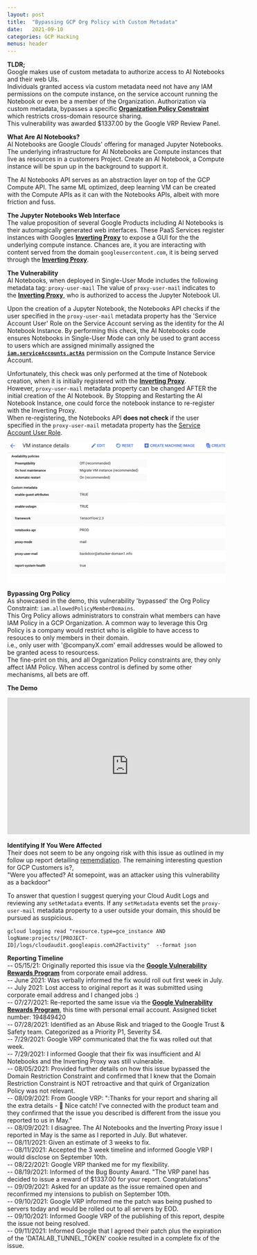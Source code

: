 ```yaml
---
layout: post
title:  "Bypassing GCP Org Policy with Custom Metadata"
date:   2021-09-10
categories: GCP Hacking
menus: header
---
```


**TLDR;**<br>
Google makes use of custom metadata to authorize access to AI Notebooks and their web UIs.  
Individuals granted access via custom metadata need not have any IAM permissions on the compute instance, on the service account running the Notebook or even be a member of the Organization.  Authorization via custom metadata, bypasses a specific [**Organization Policy Constraint**](https://cloud.google.com/resource-manager/docs/organization-policy/restricting-domains) which restricts cross-domain resource sharing.<br>
This vulnerability was awarded $1337.00 by the Google VRP Review Panel.


**What Are AI Notebooks?**<br>
AI Notebooks are Google Clouds' offering for managed Jupyter Notebooks.  The underlying infrastructure for AI Notebooks are Compute instances that live as resources in a customers Project.  Create an AI Notebook, a Compute instance will be spun up in the background to support it. 

The AI Notebooks API serves as an abstraction layer on top of the GCP Compute API.  The same ML optimized, deep learning VM can be created with the Compute APIs as it can with the Notebooks APIs, albeit with more friction and fuss.


**The Jupyter Notebooks Web Interface**<br>
The value proposition of several Google Products including AI Notebooks is their automagically generated web interfaces. These PaaS Services register instances with Googles [**Inverting Proxy**](https://github.com/google/inverting-proxy) to expose a GUI for the the underlying compute instance. 
Chances are, it you are interacting with content served from the domain `googleusercontent.com`, it is being served through the [**Inverting Proxy**](https://github.com/google/inverting-proxy).


**The Vulnerability**<br>
AI Notebooks, when deployed in Single-User Mode includes the following metadata tag: `proxy-user-mail`
The value of `proxy-user-mail` indicates to the [**Inverting Proxy**](https://github.com/google/inverting-proxy), who is authorized to access the Jupyter Notebook UI.

Upon the creation of a Jupyter Notebook, the Notebooks API checks if the user specified in the `proxy-user-mail` metadata property has the 'Service Account User' Role on the Service Account serving as the identity for the AI Notebook Instance. By performing this check, the AI Notebooks code ensures Notebooks in Single-User Mode can only be used to grant access to users which are assigned minimally assigned the [**`iam.serviceAccounts.actAs`**](https://cloud.google.com/iam/docs/service-accounts-actas) permission on the Compute Instance Service Account.

Unfortunately, this check was only performed at the time of Notebook creation, when it is initially registered with the [**Inverting Proxy**](https://github.com/google/inverting-proxy).  
However,  `proxy-user-mail` metadata property can be changed AFTER the initial creation of the AI Notebook.
By Stopping and Restarting the AI Notebook Instance, one could force the notebook instance to re-register with the Inverting Proxy.<br>
When re-registering, the Notebooks API **does not check** if the user specified in the `proxy-user-mail` metadata property has the [Service Account User Role](https://cloud.google.com/iam/docs/service-accounts#user-role).


![Backdoored VM](/assets/images/backdoored-VM.png)

**Bypassing Org Policy**<br>
As showcased in the demo, this vulnerability 'bypassed' the Org Policy Constraint: `iam.allowedPolicyMemberDomains`.  
This Org Policy allows administrators to constrain what members can have IAM Policy in a GCP Organization. A common way to leverage this Org Policy is a company would restrict who is eligible to have access to resouces to only members in their domain.<br>
i.e., only user with '@companyX.com' email addresses would be allowed to be granted acess to resourcess.<br>
The fine-print on this, and all Organization Policy constraints are, they only affect IAM Policy.  When access control is defined by some other mechanisms, all bets are off.

**The Demo**<br>
<p allign="center">
<iframe width="560" height="315" src="https://www.youtube.com/embed/RgSsQpCoj_w" title="YouTube video player" frameborder="0" allow="accelerometer; autoplay; clipboard-write; encrypted-media; gyroscope; picture-in-picture" allowfullscreen></iframe>
</p>

**Identifying If You Were Affected**<br>
Their does not seem to be any ongoing risk with this issue as outlined in my follow up report detailing [rememdiation](https://kattraxler.github.io/gcp/hacking/2021/09/11/gcp-ai-notebooks-vulnerability-remediation-update.html).
The remaining interesting question for GCP Customers is?,<br> "Were you affected? At somepoint, was an attacker using this vulnerability as a backdoor"<br>

To answer that question I suggest querying your Cloud Audit Logs and reviewing any `setMetadata` events.  If any `setMetadata` events set the `proxy-user-mail` metadata property to a user outside your domain, this should be pursued as suspicious.

```
gcloud logging read "resource.type=gce_instance AND logName:projects/[PROJECT-ID]/logs/cloudaudit.googleapis.com%2Factivity"  --format json
```

**Reporting Timeline**<br>
	-- 05/15/21: Originally reported this issue via the [**Google Vulnerability Rewards Program**](https://www.google.com/about/appsecurity/reward-program/) from corporate email address.<br>
	-- June 2021: Was verbally informed the fix would roll out first week in July.<br>
	-- July 2021: Lost access to original report as it was submitted using corporate email address and I changed jobs :) <br>
	-- 07/27/2021: Re-reported the same issue via the [**Google Vulnerability Rewards Program**](https://www.google.com/about/appsecurity/reward-program/), this time with personal email account. Assigned ticket number: 194849420 <br>
	-- 07/28/2021: Identified as an Abuse Risk and triaged to the Google Trust & Safety team. Categorized as a Priority P1, Severity S4.<br>
	-- 7/29/2021: Google VRP communicated that the fix was rolled out that week.<br>
	-- 7/29/2021: I informed Google that their fix was insufficient and AI Notebooks and the Inverting Proxy was still vulnerable.<br>
	-- 08/05/2021: Provided further details on how this issue bypassed the Domain Restriction Constraint and confirmed that I knew that the Domain Restriction Constraint is NOT retroactive and that quirk of Organization Policy was not relevant.<br>
	-- 08/09/2021: From Google VRP: ":Thanks for your report and sharing all the extra details - 🎉 Nice catch! I've connected with the product team and they confirmed that the issue you described is different from the issue you reported to us in May."<br>
	-- 08/09/2021: I disagree.  The  AI Notebooks and the Inverting Proxy issue I reported in May is the same as I reported in July. But whatever.<br>
	-- 08/11/2021: Given an estimate of 3 weeks to fix.<br>
	-- 08/11/2021: Accepted the 3 week timeline and informed Google VRP I would disclose on September 10th.<br>
	-- 08/22/2021: Google VRP thanked me for my flexibility.<br>
	-- 08/19/2021: Informed of the Bug Bounty Award. "The VRP panel has decided to issue a reward of $1337.00 for your report. Congratulations"<br>
	-- 09/09/2021: Asked for an update as the issue remained open and reconfirmed my intensions to publish on September 10th.<br>
	-- 09/10/2021: Google VRP informed me the patch was being pushed to servers today and would be rolled out to all servers by EOD.<br>
	-- 09/10/2021: Informed Google VRP of the publishing of this report, despite the issue not being resolved.<br>
	-- 09/11/2021: Informed Google that I agreed their patch plus the expiration of the 'DATALAB_TUNNEL_TOKEN' cookie resulted in a complete fix of the issue. 



